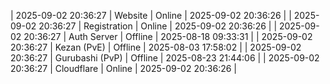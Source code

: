 | 2025-09-02 20:36:27 | Website | Online | 2025-09-02 20:36:26 |
| 2025-09-02 20:36:27 | Registration | Online | 2025-09-02 20:36:26 |
| 2025-09-02 20:36:27 | Auth Server | Offline | 2025-08-18 09:33:31 |
| 2025-09-02 20:36:27 | Kezan (PvE) | Offline | 2025-08-03 17:58:02 |
| 2025-09-02 20:36:27 | Gurubashi (PvP) | Offline | 2025-08-23 21:44:06 |
| 2025-09-02 20:36:27 | Cloudflare | Online | 2025-09-02 20:36:26 |

